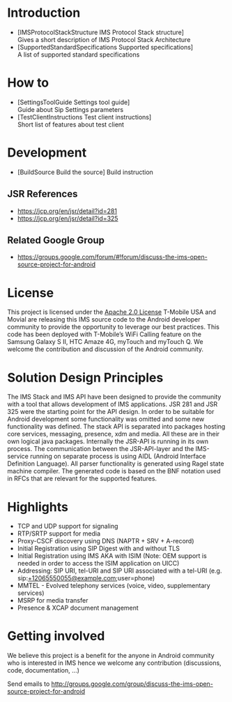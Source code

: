 # Introduction
 * [IMSProtocolStackStructure IMS Protocol Stack structure]<br>Gives a short  description of IMS Protocol Stack Architecture    
 * [SupportedStandardSpecifications Supported specifications]<br>A list of supported standard specifications

# How to
 * [SettingsToolGuide  Settings tool guide]<br>Guide about Sip Settings parameters
 * [TestClientInstructions Test client instructions]<br>Short list of features about test client

# Development
 * [BuildSource Build the source]  Build instruction


## JSR References
* https://jcp.org/en/jsr/detail?id=281
* https://jcp.org/en/jsr/detail?id=325

## Related Google Group
* https://groups.google.com/forum/#!forum/discuss-the-ims-open-source-project-for-android

# License
This project is licensed under the [Apache 2.0 License](http://www.apache.org/licenses/LICENSE-2.0)
T-Mobile USA and Movial are releasing this IMS source code to the Android developer community to provide the opportunity to leverage our best practices. This code has been deployed with T-Mobile’s WiFi Calling feature on the Samsung Galaxy S II, HTC Amaze 4G, myTouch and myTouch Q. We welcome the contribution and discussion of the Android community.

# Solution Design Principles
The IMS Stack and IMS API have been designed to provide the community with a tool that allows development of IMS applications. JSR 281 and JSR 325 were the starting point for the API design. In order to be suitable for Android development some functionality was omitted and some new functionality was defined. The stack API is separated into packages hosting core services, messaging, presence, xdm and media. All these are in their own logical java packages. Internally the JSR-API is running in its own process. The communication between the JSR-API-layer and the IMS-service running on separate process is using AIDL (Android Interface Definition Language). All parser functionality is generated using Ragel state machine compiler. The generated code is based on the BNF notation used in RFCs that are relevant for the supported features.



# Highlights
* TCP and UDP support for signaling
* RTP/SRTP support for media
* Proxy-CSCF discovery using DNS (NAPTR + SRV + A-record)
* Initial Registration using SIP Digest with and without TLS
* Initial Registration using IMS AKA with ISIM (Note: OEM support is needed in order to access the ISIM application on UICC)
* Addressing: SIP URI, tel-URI and SIP URI associated with a tel-URI (e.g. sip:+12065550055@example.com;user=phone)
* MMTEL - Evolved telephony services (voice, video, supplementary services)
* MSRP for media transfer
* Presence & XCAP document management

# Getting involved
We believe this project is a benefit for the anyone in Android community who is interested in IMS hence we welcome any contribution (discussions, code, documentation, …)

Send emails to http://groups.google.com/group/discuss-the-ims-open-source-project-for-android
